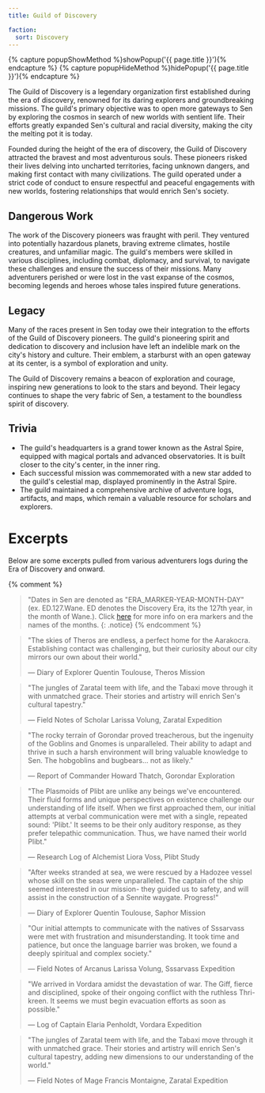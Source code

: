 ```yaml
---
title: Guild of Discovery

faction: 
  sort: Discovery
---
```


<script>
// When the user clicks on <div>, open the popup
function showPopup(id) {
  var popup = document.getElementById(id);
  popup.classList.toggle("hide", false);
  popup.classList.toggle("show", true);
}

function hidePopup(id) {
  var popup = document.getElementById(id);
  popup.classList.toggle("show", false);
  popup.classList.toggle("hide", true);
}
</script>

<style type="text/css">

</style>

{% capture popupShowMethod %}showPopup('{{ page.title }}'){% endcapture %}
{% capture popupHideMethod %}hidePopup('{{ page.title }}'){% endcapture %}

The Guild of Discovery is a legendary organization first established during the era of discovery, renowned for its daring explorers and groundbreaking missions. The guild's primary objective was to open more gateways to Sen by exploring the cosmos in search of new worlds with sentient life. Their efforts greatly expanded Sen's cultural and racial diversity, making the city the melting pot it is today.

<!--more-->

Founded during the height of the era of discovery, the Guild of Discovery attracted the bravest and most adventurous souls. These pioneers risked their lives delving into uncharted territories, facing unknown dangers, and making first contact with many civilizations. The guild operated under a strict code of conduct to ensure respectful and peaceful engagements with new worlds, fostering relationships that would enrich Sen's society.

## Dangerous Work
The work of the Discovery pioneers was fraught with peril. They ventured into potentially hazardous planets, braving extreme climates, hostile creatures, and unfamiliar magic. The guild's members were skilled in various disciplines, including combat, diplomacy, and survival, to navigate these challenges and ensure the success of their missions. Many adventurers perished or were lost in the vast expanse of the cosmos, becoming legends and heroes whose tales inspired future generations.

## Legacy
Many of the races present in Sen today owe their integration to the efforts of the Guild of Discovery pioneers. The guild's pioneering spirit and dedication to discovery and inclusion have left an indelible mark on the city's history and culture. Their emblem, a starburst with an open gateway at its center, is a symbol of exploration and unity.

The Guild of Discovery remains a beacon of exploration and courage, inspiring new generations to look to the stars and beyond. Their legacy continues to shape the very fabric of Sen, a testament to the boundless spirit of discovery.

## Trivia

- The guild's headquarters is a grand tower known as the Astral Spire, equipped with magical portals and advanced observatories. It is built closer to the city's center, in the inner ring.
- Each successful mission was commemorated with a new star added to the guild's celestial map, displayed prominently in the Astral Spire.
- The guild maintained a comprehensive archive of adventure logs, artifacts, and maps, which remain a valuable resource for scholars and explorers.

# Excerpts

Below are some excerpts pulled from various adventurers logs during the Era of Discovery and onward.

{% comment %}
> "Dates in Sen are denoted as "ERA_MARKER-YEAR-MONTH-DAY" (ex. ED.127.Wane. ED denotes the Discovery Era, its the 127th year, in the month of Wane.). Click <a href="/sen/lore/calendar">here</a> for more info on era markers and the names of the months.
{: .notice}
{% endcomment %}

> "The skies of Theros are endless, a perfect home for the Aarakocra. Establishing contact was challenging, but their curiosity about our city mirrors our own about their world."
>
> ― Diary of Explorer Quentin Toulouse, Theros Mission

> "The jungles of Zaratal teem with life, and the Tabaxi move through it with unmatched grace. Their stories and artistry will enrich Sen's cultural tapestry."
>
> ― Field Notes of Scholar Larissa Volung, Zaratal Expedition

> "The rocky terrain of Gorondar proved treacherous, but the ingenuity of the Goblins and Gnomes is unparalleled. Their ability to adapt and thrive in such a harsh environment will bring valuable knowledge to Sen. The hobgoblins and bugbears... not as likely."
>
> — Report of Commander Howard Thatch, Gorondar Exploration

> "The Plasmoids of Plibt are unlike any beings we've encountered. Their fluid forms and unique perspectives on existence challenge our understanding of life itself. When we first approached them, our initial attempts at verbal communication were met with a single, repeated sound: 'Plibt.' It seems to be their only auditory response, as they prefer telepathic communication. Thus, we have named their world Plibt."
>
> — Research Log of Alchemist Liora Voss, Plibt Study

> "After weeks stranded at sea, we were rescued by a Hadozee vessel whose skill on the seas were unparalleled. The captain of the ship seemed interested in our mission- they guided us to safety, and will assist in the construction of a Sennite waygate. Progress!"
>
> — Diary of Explorer Quentin Toulouse, Saphor Mission

> "Our initial attempts to communicate with the natives of Sssarvass were met with frustration and misunderstanding. It took time and patience, but once the language barrier was broken, we found a deeply spiritual and complex society."
>
> — Field Notes of Arcanus Larissa Volung, Sssarvass Expedition

> "We arrived in Vordara amidst the devastation of war. The Giff, fierce and disciplined, spoke of their ongoing conflict with the ruthless Thri-kreen. It seems we must begin evacuation efforts as soon as possible."
>
> — Log of Captain Elaria Penholdt, Vordara Expedition

> "The jungles of Zaratal teem with life, and the Tabaxi move through it with unmatched grace. Their stories and artistry will enrich Sen's cultural tapestry, adding new dimensions to our understanding of the world."
>
> — Field Notes of Mage Francis Montaigne, Zaratal Expedition